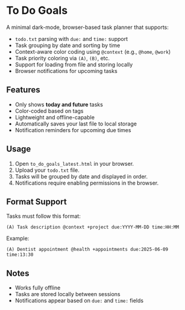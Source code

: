 # To Do Goals

A minimal dark-mode, browser-based task planner that supports:

- `todo.txt` parsing with `due:` and `time:` support
- Task grouping by date and sorting by time
- Context-aware color coding using `@context` (e.g., `@home`, `@work`)
- Task priority coloring via `(A)`, `(B)`, etc.
- Support for loading from file and storing locally
- Browser notifications for upcoming tasks

## Features
- Only shows **today and future** tasks
- Color-coded based on tags
- Lightweight and offline-capable
- Automatically saves your last file to local storage
- Notification reminders for upcoming due times

## Usage
1. Open `to_do_goals_latest.html` in your browser.
2. Upload your `todo.txt` file.
3. Tasks will be grouped by date and displayed in order.
4. Notifications require enabling permissions in the browser.

## Format Support
Tasks must follow this format:

```
(A) Task description @context +project due:YYYY-MM-DD time:HH:MM
```

Example:
```
(A) Dentist appointment @health +appointments due:2025-06-09 time:13:30
```

## Notes
- Works fully offline
- Tasks are stored locally between sessions
- Notifications appear based on `due:` and `time:` fields